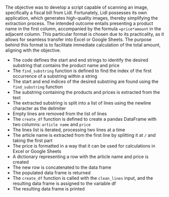 The objective was to develop a script capable of scanning an image, specifically a fiscal bill from Lidl. Fortunately, Lidl possesses its own application, which generates high-quality images, thereby simplifying the extraction process.
The intended outcome entails presenting a product name in the first column, accompanied by the formula `=price*amount` in the adjacent column. This particular format is chosen due to its practicality, as it allows for seamless transfer into Excel or Google Sheets. The purpose behind this format is to facilitate immediate calculation of the total amount, aligning with the objective.

- The code defines the start and end strings to identify the desired substring that contains the product name and price
- The `find_substring` function is defined to find the index of the first occurrence of a substring within a string
- The start and end indices of the desired substring are found using the `find_substring` function
- The substring containing the products and prices is extracted from the text
- The extracted substring is split into a list of lines using the newline character as the delimiter
- Empty lines are removed from the list of lines
- The `create_df` function is defined to create a pandas DataFrame with two columns: `article name` and `price`
- The lines list is iterated, processing two lines at a time
- The article name is extracted from the first line by splitting it at `/` and taking the first part
- The price is formatted in a way that it can be used for calculations in Excel or Google Sheets
- A dictionary representing a row with the article name and price is created
- The new row is concatenated to the data frame
- The populated data frame is returned
- The `create_df` function is called with the `clean_lines` input, and the resulting data frame is assigned to the variable df
- The resulting data frame is printed
